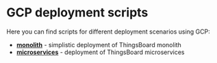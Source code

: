 # GCP deployment scripts

Here you can find scripts for different deployment scenarios using GCP:

- [**monolith**](https://thingsboard.io/docs/user-guide/install/pe/cluster/gcp-monolith-setup/) - simplistic deployment of ThingsBoard monolith
- [**microservices**](https://thingsboard.io/docs/user-guide/install/pe/cluster/gcp-microservices-setup/) - deployment of ThingsBoard microservices
